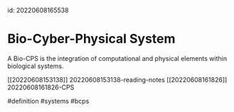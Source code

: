 id: 20220608165538

# Bio-Cyber-Physical System

A Bio-CPS is the integration of computational and physical elements within biological systems.

[[20220608153138]] 20220608153138-reading-notes
[[20220608161826]] 20220608161826-CPS

#definition
#systems
#bcps